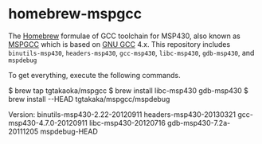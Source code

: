 homebrew-mspgcc
===============

The [Homebrew][] formulae of GCC toolchain for MSP430, also known as
[MSPGCC][] which is based on [GNU GCC][] 4.x. This repository includes
`binutils-msp430`, `headers-msp430`, `gcc-msp430`, `libc-msp430`,
`gdb-msp430`, and `mspdebug`

To get everything, execute the following commands.

  $ brew tap tgtakaoka/mspgcc
  $ brew install libc-msp430 gdb-msp430
  $ brew install --HEAD tgtakaka/mspgcc/mspdebug

Version:
  binutils-msp430-2.22-20120911
  headers-msp430-20130321
  gcc-msp430-4.7.0-20120911
  libc-msp430-20120716
  gdb-msp430-7.2a-20111205
  mspdebug-HEAD

[Homebrew]: https://brew.sh/
[MSPGCC]: https://sourceforge.net/projects/mspgcc/
[GNU GCC]: https://gcc.gnu.org/
[MSPDEBUG]: https://github.com/dlbeer/mspdebug

